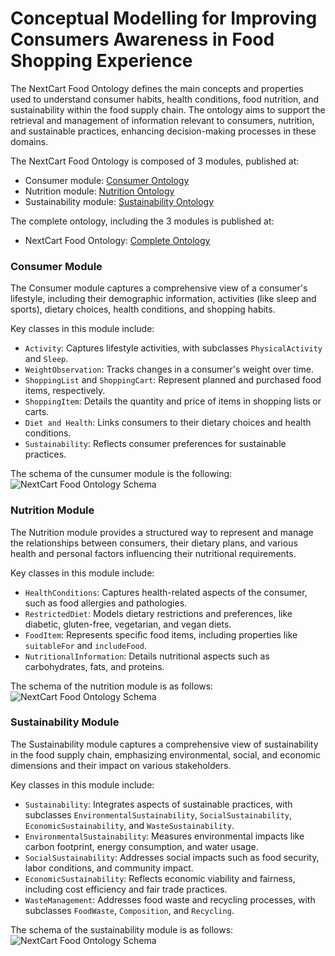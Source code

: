 # Conceptual Modelling for Improving Consumers Awareness in Food Shopping Experience
The NextCart Food Ontology defines the main concepts and properties used to understand consumer habits, health conditions, food nutrition, and sustainability within the food supply chain. The ontology aims to support the retrieval and management of information relevant to consumers, nutrition, and sustainable practices, enhancing decision-making processes in these domains.

The NextCart Food Ontology is composed of 3 modules, published at:

- Consumer module: [Consumer Ontology](https://anonymous.4open.science/r/ER-2024-Food-Sustainability/consumer.owl)
- Nutrition module: [Nutrition Ontology](https://anonymous.4open.science/r/ER-2024-Food-Sustainability/health-dietary.owl)
- Sustainability module: [Sustainability Ontology](https://anonymous.4open.science/r/ER-2024-Food-Sustainability/sustainability.owl)

The complete ontology, including the 3 modules is published at:
- NextCart Food Ontology: [Complete Ontology](https://anonymous.4open.science/r/ER-2024-Food-Sustainability/complete.owl)


### Consumer Module

The Consumer module captures a comprehensive view of a consumer's lifestyle, including their demographic information, activities (like sleep and sports), dietary choices, health conditions, and shopping habits. 

Key classes in this module include:
- `Activity`: Captures lifestyle activities, with subclasses `PhysicalActivity` and `Sleep`.
- `WeightObservation`: Tracks changes in a consumer's weight over time.
- `ShoppingList` and `ShoppingCart`: Represent planned and purchased food items, respectively.
- `ShoppingItem`: Details the quantity and price of items in shopping lists or carts.
- `Diet and Health`: Links consumers to their dietary choices and health conditions.
- `Sustainability`: Reflects consumer preferences for sustainable practices.

The schema of the cunsumer module is the following:
![NextCart Food Ontology Schema](https://anonymous.4open.science/r/ER-2024-Food-Sustainability/images/consumer-habits.png)

### Nutrition Module

The Nutrition module provides a structured way to represent and manage the relationships between consumers, their dietary plans, and various health and personal factors influencing their nutritional requirements.

Key classes in this module include:
- `HealthConditions`: Captures health-related aspects of the consumer, such as food allergies and pathologies.
- `RestrictedDiet`: Models dietary restrictions and preferences, like diabetic, gluten-free, vegetarian, and vegan diets.
- `FoodItem`: Represents specific food items, including properties like `suitableFor` and `includeFood`.
- `NutritionalInformation`: Details nutritional aspects such as carbohydrates, fats, and proteins.

The schema of the nutrition module is as follows:
![NextCart Food Ontology Schema](https://anonymous.4open.science/r/ER-2024-Food-Sustainability/images/food-health.png)

### Sustainability Module

The Sustainability module captures a comprehensive view of sustainability in the food supply chain, emphasizing environmental, social, and economic dimensions and their impact on various stakeholders.

Key classes in this module include:
- `Sustainability`: Integrates aspects of sustainable practices, with subclasses `EnvironmentalSustainability`, `SocialSustainability`, `EconomicSustainability`, and `WasteSustainability`.
- `EnvironmentalSustainability`: Measures environmental impacts like carbon footprint, energy consumption, and water usage.
- `SocialSustainability`: Addresses social impacts such as food security, labor conditions, and community impact.
- `EconomicSustainability`: Reflects economic viability and fairness, including cost efficiency and fair trade practices.
- `WasteManagement`: Addresses food waste and recycling processes, with subclasses `FoodWaste`, `Composition`, and `Recycling`.

The schema of the sustainability module is as follows:
![NextCart Food Ontology Schema](https://anonymous.4open.science/r/ER-2024-Food-Sustainability/images/sustainability.png)
